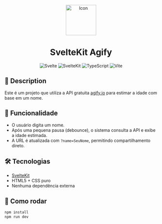 <p align="center">
<img alt="Icon" width='100' src="https://github.com/user-attachments/assets/1d004673-3c7b-48c9-9e9f-b8c2df11ea63">
</p>

<h1 align="center">SvelteKit Agify</h1>

<p align="center">
  <img alt="Svelte" src="https://img.shields.io/static/v1?label=Svelte&message=5.0.0&color=FF3E00&labelColor=000000">
  <img alt="SvelteKit" src="https://img.shields.io/static/v1?label=SvelteKit&message=2.16.0&color=4A4A4A&labelColor=FF3E00">
  <img alt="TypeScript" src="https://img.shields.io/static/v1?label=TypeScript&message=5.8.3&color=3178C6&labelColor=000000">
  <img alt="Vite" src="https://img.shields.io/static/v1?label=Vite&message=6.2.6&color=646CFF&labelColor=000000">
</p>

## 🧾 Description

Este é um projeto que utiliza a API gratuita [agify.io](https://agify.io) para estimar a idade com base em um nome.

## 🧠 Funcionalidade

- O usuário digita um nome.
- Após uma pequena pausa (debounce), o sistema consulta a API e exibe a idade estimada.
- A URL é atualizada com `?name=SeuNome`, permitindo compartilhamento direto.

## 🛠 Tecnologias

- [SvelteKit](https://kit.svelte.dev/)
- HTML5 + CSS puro
- Nenhuma dependência externa

## 🚀 Como rodar

```bash
npm install
npm run dev

